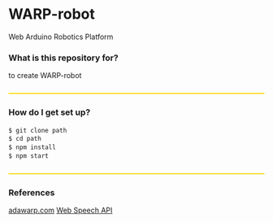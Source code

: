 # WARP-robot #
Web Arduino Robotics Platform

### What is this repository for? 
to create WARP-robot

![yellowLine](client/assets/images/yellowLine.png)

### How do I get set up? ###

```sh
$ git clone path
$ cd path
$ npm install
$ npm start
```

![yellowLine](client/assets/images/yellowLine.png)

### References ###
[adawarp.com](http://adawarp.com/) 
[Web Speech API](https://developer.mozilla.org/en-US/docs/Web/API/Web_Speech_API) 